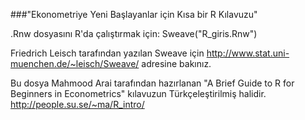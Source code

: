 ###"Ekonometriye Yeni Başlayanlar için Kısa bir R Kılavuzu" 


.Rnw dosyasını R'da çalıştırmak için: Sweave("R_giris.Rnw")

Friedrich Leisch tarafından yazılan Sweave için 
http://www.stat.uni-muenchen.de/~leisch/Sweave/
adresine bakınız.

Bu dosya Mahmood Arai tarafından hazırlanan 
"A Brief Guide to R for Beginners in Econometrics"
kılavuzun Türkçeleştirilmiş halidir.
http://people.su.se/~ma/R_intro/